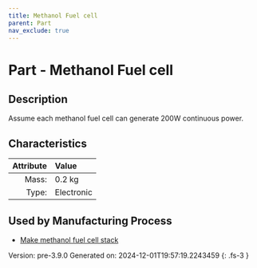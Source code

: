 ```yaml
---
title: Methanol Fuel cell
parent: Part
nav_exclude: true
---
```

# Part - Methanol Fuel cell

## Description
Assume each methanol fuel cell can generate 200W&#10;&#9;&#9;continuous power.&#10;&#9;&#9;

## Characteristics

| Attribute      | Value |
|--------:|:------|
|Mass:|0.2 kg|
|Type:|Electronic|


## Used by Manufacturing Process

- [Make methanol fuel cell stack](../process/make-methanol-fuel-cell-stack.html)


Version: pre-3.9.0 Generated on: 2024-12-01T19:57:19.2243459
{: .fs-3 }

